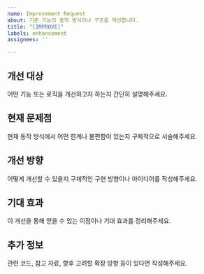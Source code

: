 ```yaml
---
name: Improvement Request
about: 기존 기능의 동작 방식이나 구조를 개선합니다.
title: "[IMPROVE]"
labels: enhancement
assignees: ''

---
```



## 개선 대상
어떤 기능 또는 로직을 개선하고자 하는지 간단히 설명해주세요.

## 현재 문제점
현재 동작 방식에서 어떤 한계나 불편함이 있는지 구체적으로 서술해주세요.

## 개선 방향
어떻게 개선할 수 있을지 구체적인 구현 방향이나 아이디어를 작성해주세요.

## 기대 효과
이 개선을 통해 얻을 수 있는 이점이나 기대 효과를 정리해주세요.

## 추가 정보
관련 코드, 참고 자료, 향후 고려할 확장 방향 등이 있다면 작성해주세요.